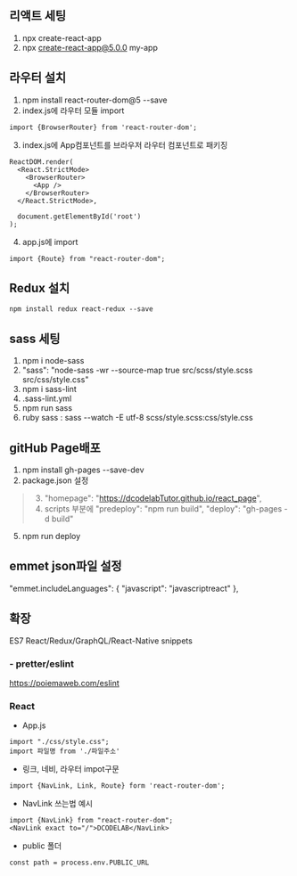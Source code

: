 ##  리액트 세팅
1. npx create-react-app
2. npx create-react-app@5.0.0 my-app

##  라우터 설치
1. npm install react-router-dom@5 --save
2. index.js에 라우터 모듈 import
```react
import {BrowserRouter} from 'react-router-dom';
```
3. index.js에 App컴포넌트를  브라우저 라우터 컴포넌트로 패키징
```react
ReactDOM.render(
  <React.StrictMode>
    <BrowserRouter>
      <App />
    </BrowserRouter>    
  </React.StrictMode>,
  
  document.getElementById('root')
);
```
4. app.js에 import
```react
import {Route} from "react-router-dom";
```

## Redux 설치
```react
npm install redux react-redux --save
```


## sass 세팅
1. npm i node-sass
2. "sass": "node-sass -wr --source-map true src/scss/style.scss src/css/style.css"
3. npm i sass-lint
4. .sass-lint.yml
5. npm run sass
6. ruby sass : sass --watch -E utf-8 scss/style.scss:css/style.css

## gitHub Page배포
1. npm install gh-pages --save-dev
2. package.json 설정
> 3. "homepage": "https://dcodelabTutor.github.io/react_page",
> 4. scripts 부분에
     "predeploy": "npm run build",
     "deploy": "gh-pages -d build"
5. npm run deploy 
     
## emmet json파일 설정
"emmet.includeLanguages": {
  "javascript": "javascriptreact"
}, 

## 확장
ES7 React/Redux/GraphQL/React-Native snippets

### - pretter/eslint 
https://poiemaweb.com/eslint

### React
- App.js
```react
import "./css/style.css";
import 파일명 from './파일주소'
```

- 링크, 네비, 라우터 impot구문
```react
import {NavLink, Link, Route} form 'react-router-dom';
```

- NavLink 쓰는법 예시
```react
import {NavLink} from "react-router-dom"; 
<NavLink exact to="/">DCODELAB</NavLink>
```

- public 폴더
```react
const path = process.env.PUBLIC_URL
```


